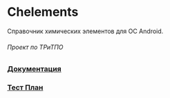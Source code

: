 # Chelements
Справочник химических элементов для ОС Android.
###### Проект по ТРиТПО 
### [Документация](/Documentation)  
### [Тест План]()
